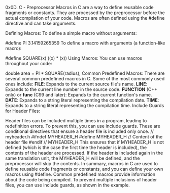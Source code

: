 0x0D. C - Preprocessor
Macros in C are a way to define reusable code fragments or constants. 
They are processed by the preprocessor before the actual compilation of your code. 
Macros are often defined using the #define directive and can take arguments.

Defining Macros:
To define a simple macro without arguments:

#define PI 3.14159265359
To define a macro with arguments (a function-like macro):

#define SQUARE(x) ((x) * (x))
Using Macros:
You can use macros throughout your code:

double area = PI * SQUARE(radius);
Common Predefined Macros:
There are several common predefined macros in C. Some of the most commonly used ones include:
__FILE__: Expands to the current source file's name.
__LINE__: Expands to the current line number in the source code.
__FUNCTION__ (C++ only) or __func__ (C99 and later): Expands to the current function's name.
__DATE__: Expands to a string literal representing the compilation date.
__TIME__: Expands to a string literal representing the compilation time.
Include Guards for Header Files:

Header files can be included multiple times in a program, leading to redefinition errors. To prevent this, you can use include guards. 
These are conditional directives that ensure a header file is included only once.
// myheader.h
#ifndef MYHEADER_H
#define MYHEADER_H
// Content of the header file
#endif // MYHEADER_H
This ensures that if MYHEADER_H is not defined (which is the case the first time the header is included), the contents of the header are processed. If the header is included again in the same translation unit, the MYHEADER_H will be defined, and the preprocessor will skip the contents.
In summary, macros in C are used to define reusable code fragments or constants, and you can define your own macros using #define. Common predefined macros provide information about the code being compiled. To prevent multiple inclusions of header files, you can use include guards, as shown in the example.

